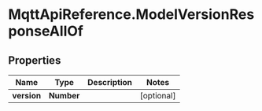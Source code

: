 # MqttApiReference.ModelVersionResponseAllOf

## Properties

Name | Type | Description | Notes
------------ | ------------- | ------------- | -------------
**version** | **Number** |  | [optional] 


